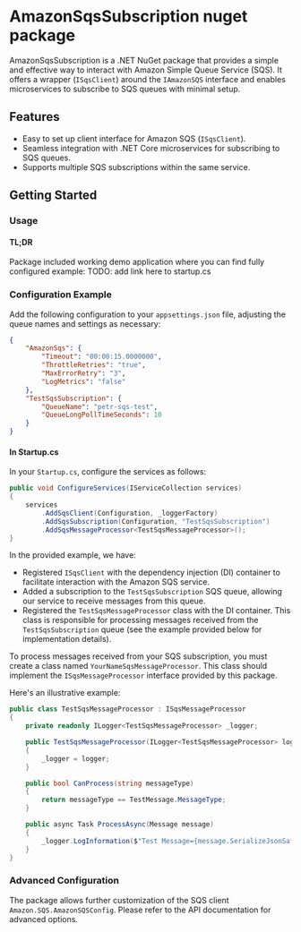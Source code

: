 # AmazonSqsSubscription nuget package

AmazonSqsSubscription is a .NET NuGet package that provides a simple and effective way to interact with Amazon Simple Queue Service (SQS). It offers a
wrapper (`ISqsClient`) around the `IAmazonSQS` interface and enables microservices to subscribe to SQS queues with minimal setup.

## Features

- Easy to set up client interface for Amazon SQS (`ISqsClient`).
- Seamless integration with .NET Core microservices for subscribing to SQS queues.
- Supports multiple SQS subscriptions within the same service.

## Getting Started

### Usage

#### TL;DR

Package included working demo application where you can find fully configured example:
TODO: add link here to startup.cs

### Configuration Example

Add the following configuration to your `appsettings.json`  file, adjusting the queue names and settings as necessary:

```json
{
    "AmazonSqs": {
        "Timeout": "00:00:15.0000000",
        "ThrottleRetries": "true",
        "MaxErrorRetry": "3",
        "LogMetrics": "false"
    },
    "TestSqsSubscription": {
        "QueueName": "petr-sqs-test",
        "QueueLongPollTimeSeconds": 10
    }
}
```

#### In Startup.cs

In your `Startup.cs`, configure the services as follows:

```csharp
public void ConfigureServices(IServiceCollection services)
{
    services
        .AddSqsClient(Configuration, _loggerFactory)
        .AddSqsSubscription(Configuration, "TestSqsSubscription")
        .AddSqsMessageProcessor<TestSqsMessageProcessor>();
}
```
In the provided example, we have:

- Registered `ISqsClient` with the dependency injection (DI) container to facilitate interaction with the Amazon SQS service.
- Added a subscription to the `TestSqsSubscription` SQS queue, allowing our service to receive messages from this queue.
- Registered the `TestSqsMessageProcessor` class with the DI container. This class is responsible for processing messages received from the `TestSqsSubscription` queue (see the example provided below for implementation details).

To process messages received from your SQS subscription, you must create a class named `YourNameSqsMessageProcessor`. This class should implement the `ISqsMessageProcessor` interface provided by this package.

Here's an illustrative example:

```csharp
public class TestSqsMessageProcessor : ISqsMessageProcessor
{
    private readonly ILogger<TestSqsMessageProcessor> _logger;

    public TestSqsMessageProcessor(ILogger<TestSqsMessageProcessor> logger)
    {
        _logger = logger;
    }

    public bool CanProcess(string messageType)
    {
        return messageType == TestMessage.MessageType;
    }

    public async Task ProcessAsync(Message message)
    {
        _logger.LogInformation($"Test Message={message.SerializeJsonSafe()}. Processed");
    }
}
```



### Advanced Configuration

The package allows further customization of the SQS client `Amazon.SQS.AmazonSQSConfig`. Please refer to the API documentation for advanced options.
